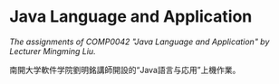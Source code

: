 # Java Language and Application

*The assignments of COMP0042 "Java Language and Application" by Lecturer Mingming Liu.*

南開大学軟件学院劉明銘講師開設的“Java語言与応用”上機作業。
